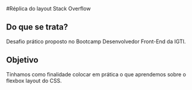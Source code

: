 #Réplica do layout Stack Overflow
## Do que se trata?
Desafio prático proposto no Bootcamp Desenvolvedor Front-End da IGTI.
## Objetivo
Tínhamos como finalidade colocar em prática o que aprendemos sobre o flexbox layout do CSS.
